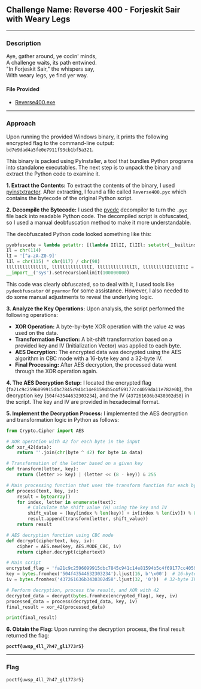 ## **Challenge Name: Reverse 400 - Forjeskit Sair with Weary Legs**  

---

### **Description**  

Aye, gather around, ye codin' minds,  
A challenge waits, its path entwined.  
"In Forjeskit Sair," the whispers say,  
With weary legs, ye find yer way.  

#### **File Provided**  
- [Reverse400.exe](Resources/Reverse400.exe)  

---

### **Approach**  

Upon running the provided Windows binary, it prints the following encrypted flag to the command-line output:  
`bd7e9dad4a5fe0e7911f93cb1bf5a321`.

This binary is packed using PyInstaller, a tool that bundles Python programs into standalone executables. The next step is to unpack the binary and extract the Python code to examine it.

**1. Extract the Contents:**
To extract the contents of the binary, I used [pyinstxtractor](https://github.com/extremecoders-re/pyinstxtractor). After extracting, I found a file called `Reverse400.pyc` which contains the bytecode of the original Python script.

**2. Decompile the Bytecode:**
I used the [pycdc](https://github.com/zrax/pycdc) decompiler to turn the `.pyc` file back into readable Python code. The decompiled script is obfuscated, so I used a manual deobfuscation method to make it more understandable.

The deobfuscated Python code looked something like this:

```python
pyobfuscate = lambda getattr: [(lambda IIlII, IlIIl: setattr(__builtins__, IIlII, IlIIl))(IIlII, IlIIl) for IIlII, IlIIl in getattr.items()]
Il = chr(114)
lI = '[^a-zA-Z0-9]'
lIl = chr(115) * chr(117) / chr(98)
lllllllllllllll, llllllllllllllI, lllllllllllllIl, lllllllllIIllIIlI = (__import__, getattr, bytes, exec)
__import__('sys').setrecursionlimit(100000000)
```

This code was clearly obfuscated, so to deal with it, I used tools like `pydeobfuscator` or `pyarmor` for some assistance. However, I also needed to do some manual adjustments to reveal the underlying logic.

**3. Analyze the Key Operations:**
Upon analysis, the script performed the following operations:

- **XOR Operation:** A byte-by-byte XOR operation with the value `42` was used on the data.
- **Transformation Function:** A bit-shift transformation based on a provided key and IV (Initialization Vector) was applied to each byte.
- **AES Decryption:** The encrypted data was decrypted using the AES algorithm in CBC mode with a 16-byte key and a 32-byte IV.
- **Final Processing:** After AES decryption, the processed data went through the XOR operation again.

**4. The AES Decryption Setup:**
I located the encrypted flag (`fa21c9c2596099915dbc7845c941c14e81594b5c4f69177cc4059da11e782e0b`), the decryption key (`504f43544632303234`), and the IV (`437261636b3430302d58`) in the script. The key and IV are provided in hexadecimal format.

**5. Implement the Decryption Process:**
I implemented the AES decryption and transformation logic in Python as follows:

```python
from Crypto.Cipher import AES

# XOR operation with 42 for each byte in the input
def xor_42(data):
    return ''.join(chr(byte ^ 42) for byte in data)

# Transformation of the letter based on a given key
def transform(letter, key):
    return (letter >> key) | (letter << (8 - key)) & 255

# Main processing function that uses the transform function for each byte
def process(text, key, iv):
    result = bytearray()
    for index, letter in enumerate(text):
        # Calculate the shift value (H) using the key and IV
        shift_value = (key[index % len(key)] + iv[index % len(iv)]) % 8
        result.append(transform(letter, shift_value))
    return result

# AES decryption function using CBC mode
def decrypt(ciphertext, key, iv):
    cipher = AES.new(key, AES.MODE_CBC, iv)
    return cipher.decrypt(ciphertext)

# Main script
encrypted_flag = 'fa21c9c2596099915dbc7845c941c14e81594b5c4f69177cc4059da11e782e0b'
key = bytes.fromhex('504f43544632303234').ljust(16, b'\x00')  # 16-byte key, padded if necessary
iv = bytes.fromhex('437261636b3430302d58'.ljust(32, '0'))  # 32-byte IV, padded if necessary

# Perform decryption, process the result, and XOR with 42
decrypted_data = decrypt(bytes.fromhex(encrypted_flag), key, iv)
processed_data = process(decrypted_data, key, iv)
final_result = xor_42(processed_data)

print(final_result)
```

**6. Obtain the Flag:**
Upon running the decryption process, the final result returned the flag:  

**`poctf{uwsp_4ll_7h47_gl1773r5}`**

---

### **Flag**  

`poctf{uwsp_4ll_7h47_gl1773r5}` 